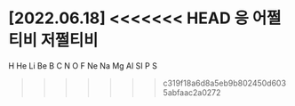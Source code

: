 [2022.06.18]
<<<<<<< HEAD
응 어쩔티비 저쩔티비
=======
H He Li Be B C N O F Ne Na Mg Al SI P S<br>
>>>>>>> c319f18a6d8a5eb9b802450d6035abfaac2a0272
